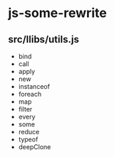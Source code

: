 # js-some-rewrite

## src/llibs/utils.js

- bind
- call
- apply
- new
- instanceof
- foreach
- map
- filter
- every
- some
- reduce
- typeof
- deepClone
